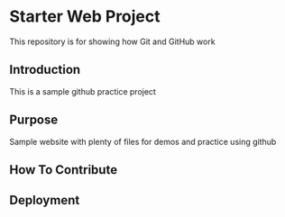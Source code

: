 # Starter Web Project

This repository is for showing how Git and GitHub work

## Introduction

This is a sample github practice project

## Purpose

Sample website with plenty of files for demos and practice using github

## How To Contribute

## Deployment



